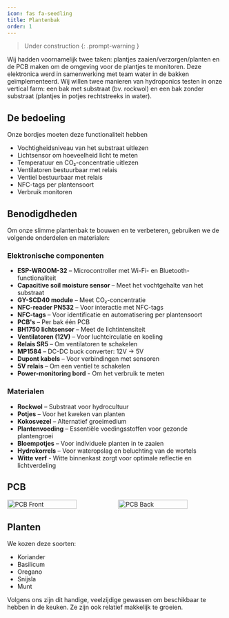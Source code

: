 ```yaml
---
icon: fas fa-seedling
title: Plantenbak
order: 1
---
```


> Under construction
{: .prompt-warning }

Wij hadden voornamelijk twee taken: plantjes zaaien/verzorgen/planten en de PCB maken om de omgeving voor de plantjes te monitoren. Deze elektronica werd in samenwerking met team water in de bakken geïmplementeerd. Wij willen twee manieren van hydroponics testen in onze vertical farm: een bak met substraat (bv. rockwol) en een bak zonder substraat (plantjes in potjes rechtstreeks in water).

## De bedoeling
Onze bordjes moeten deze functionaliteit hebben
- Vochtigheidsniveau van het substraat uitlezen
- Lichtsensor om hoeveelheid licht te meten
- Temperatuur en CO₂-concentratie uitlezen
- Ventilatoren bestuurbaar met relais
- Ventiel bestuurbaar met relais
- NFC-tags per plantensoort
- Verbruik monitoren
  

## Benodigdheden
Om onze slimme plantenbak te bouwen en te verbeteren, gebruiken we de volgende onderdelen en materialen:

### Elektronische componenten
- **ESP-WROOM-32** – Microcontroller met Wi-Fi- en Bluetooth-functionaliteit
- **Capacitive soil moisture sensor** – Meet het vochtgehalte van het substraat
- **GY-SCD40 module** – Meet CO₂-concentratie 
- **NFC-reader PN532** – Voor interactie met NFC-tags
- **NFC-tags** – Voor identificatie en automatisering per plantensoort
- **PCB's** – Per bak één PCB
- **BH1750 lichtsensor** – Meet de lichtintensiteit 
- **Ventilatoren (12V)** – Voor luchtcirculatie en koeling
- **Relais SR5** – Om ventilatoren te schakelen
- **MP1584** – DC-DC buck converter: 12V -> 5V
- **Dupont kabels** – Voor verbindingen met sensoren
- **5V relais** – Om een ventiel te schakelen
- **Power-monitoring bord** - Om het verbruik te meten

### Materialen
- **Rockwol** – Substraat voor hydrocultuur
- **Potjes** – Voor het kweken van planten
- **Kokosvezel** – Alternatief groeimedium
- **Plantenvoeding** – Essentiële voedingsstoffen voor gezonde plantengroei
- **Bloempotjes** – Voor individuele planten in te zaaien
- **Hydrokorrels** – Voor wateropslag en beluchting van de wortels
- **Witte verf** - Witte binnenkast zorgt voor optimale reflectie en lichtverdeling

## PCB
<div style="display: flex; justify-content: center; gap: 10px;">
    <img src="{{ site.baseurl }}/assets/img/pb_front.png" alt="PCB Front" style="width: 65%;">
    <img src="{{ site.baseurl }}/assets/img/pb_back.png" alt="PCB Back" style="width: 65%;">
</div>

## Planten
We kozen deze soorten:
- Koriander
- Basilicum
- Oregano
- Snijsla
- Munt

Volgens ons zijn dit handige, veelzijdige gewassen om beschikbaar te hebben in de keuken. Ze zijn ook relatief makkelijk te groeien.


